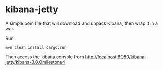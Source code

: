 kibana-jetty
============

A simple pom file that will download and unpack Kibana, then wrap it in a war.

Run:

    mvn clean install cargo:run
 
Then access the kibana console from [http://localhost:8080/kibana-jetty/kibana-3.0.0milestone4](http://localhost:8080/kibana-jetty/kibana-3.0.0milestone4)
